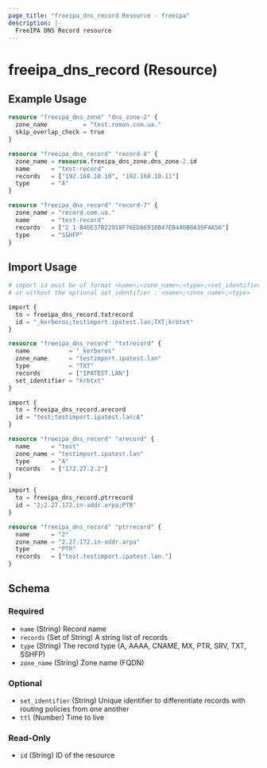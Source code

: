 ```yaml
---
page_title: "freeipa_dns_record Resource - freeipa"
description: |-
  FreeIPA DNS Record resource
---
```


# freeipa_dns_record (Resource)



## Example Usage

```terraform
resource "freeipa_dns_zone" "dns_zone-2" {
  zone_name          = "test.roman.com.ua."
  skip_overlap_check = true
}

resource "freeipa_dns_record" "record-8" {
  zone_name = resource.freeipa_dns_zone.dns_zone-2.id
  name      = "test-record"
  records   = ["192.168.10.10", "192.168.10.11"]
  type      = "A"
}

resource "freeipa_dns_record" "record-7" {
  zone_name = "record.com.ua."
  name      = "test-record"
  records   = ["2 1 84DE37B22918F76ED66910B47EB440B0A35F4A56"]
  type      = "SSHFP"
}
```



## Import Usage

```terraform
# import id must be of format <name>;<zone_name>;<type>;<set_identifier>
# or without the optional set_identifier : <name>;<zone_name>;<type>

import {
  to = freeipa_dns_record.txtrecord
  id = "_kerberos;testimport.ipatest.lan;TXT;krbtxt"
}

resource "freeipa_dns_record" "txtrecord" {
  name           = "_kerberos"
  zone_name      = "testimport.ipatest.lan"
  type           = "TXT"
  records        = ["IPATEST.LAN"]
  set_identifier = "krbtxt"
}

import {
  to = freeipa_dns_record.arecord
  id = "test;testimport.ipatest.lan;A"
}

resource "freeipa_dns_record" "arecord" {
  name      = "test"
  zone_name = "testimport.ipatest.lan"
  type      = "A"
  records   = ["172.27.2.2"]
}

import {
  to = freeipa_dns_record.ptrrecord
  id = "2;2.27.172.in-addr.arpa;PTR"
}

resource "freeipa_dns_record" "ptrrecord" {
  name      = "2"
  zone_name = "2.27.172.in-addr.arpa"
  type      = "PTR"
  records   = ["test.testimport.ipatest.lan."]
}
```


<!-- schema generated by tfplugindocs -->
## Schema

### Required

- `name` (String) Record name
- `records` (Set of String) A string list of records
- `type` (String) The record type (A, AAAA, CNAME, MX, PTR, SRV, TXT, SSHFP)
- `zone_name` (String) Zone name (FQDN)

### Optional

- `set_identifier` (String) Unique identifier to differentiate records with routing policies from one another
- `ttl` (Number) Time to live

### Read-Only

- `id` (String) ID of the resource
